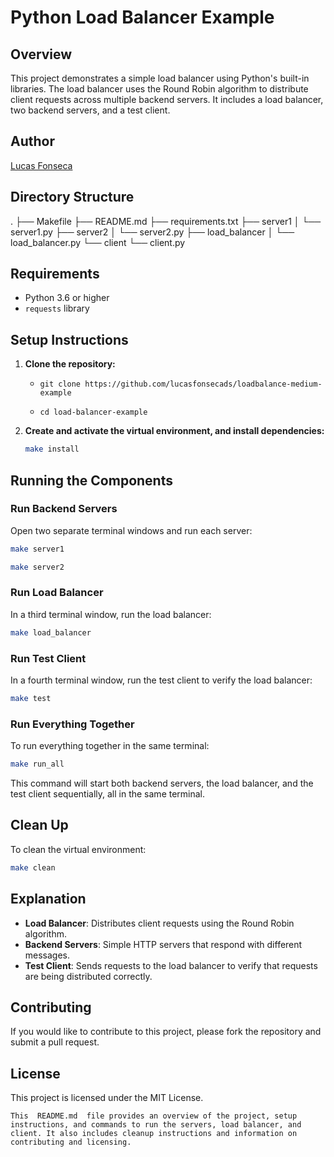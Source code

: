 # Python Load Balancer Example

## Overview

This project demonstrates a simple load balancer using Python's built-in libraries. The load balancer uses the Round Robin algorithm to distribute client requests across multiple backend servers. It includes a load balancer, two backend servers, and a test client.

## Author

[Lucas Fonseca](https://github.com/lucasfonsecads/loadbalance-medium-example)

## Directory Structure

.
├── Makefile
├── README.md
├── requirements.txt
├── server1
│   └── server1.py
├── server2
│   └── server2.py
├── load_balancer
│   └── load_balancer.py
└── client
    └── client.py


## Requirements

- Python 3.6 or higher
- `requests` library

## Setup Instructions

1. **Clone the repository:**

    - `git clone https://github.com/lucasfonsecads/loadbalance-medium-example`
    
    - `cd load-balancer-example`
    

2. **Create and activate the virtual environment, and install dependencies:**

    ```bash
    make install
    ```

## Running the Components

### Run Backend Servers

Open two separate terminal windows and run each server:

```bash
make server1
```

```bash
make server2
```

### Run Load Balancer

In a third terminal window, run the load balancer:

```bash
make load_balancer
```

### Run Test Client

In a fourth terminal window, run the test client to verify the load balancer:

```bash
make test
``` 

### Run Everything Together

To run everything together in the same terminal:

```bash
make run_all
```

⁠This command will start both backend servers, the load balancer, and the test client sequentially, all in the same terminal.

## Clean Up

To clean the virtual environment:

```bash
make clean
```

## Explanation

- **Load Balancer**: Distributes client requests using the Round Robin algorithm.
- **Backend Servers**: Simple HTTP servers that respond with different messages.
- **Test Client**: Sends requests to the load balancer to verify that requests are being distributed correctly.

## Contributing

If you would like to contribute to this project, please fork the repository and submit a pull request.

## License

This project is licensed under the MIT License.

```
This ⁠ README.md ⁠ file provides an overview of the project, setup instructions, and commands to run the servers, load balancer, and client. It also includes cleanup instructions and information on contributing and licensing.
```